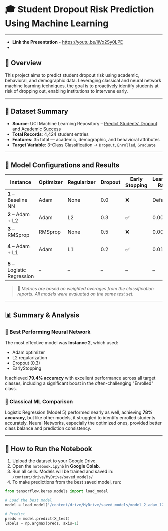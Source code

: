 
# 🎓 Student Dropout Risk Prediction Using Machine Learning

---
- **Link the Presentation** - https://youtu.be/IiVx2Sy0LPE
- 
## 📌 Overview

This project aims to predict student dropout risk using academic, behavioral, and demographic data. Leveraging classical and neural network machine learning techniques, the goal is to proactively identify students at risk of dropping out, enabling institutions to intervene early.

---

## 📁 Dataset Summary

- **Source**: UCI Machine Learning Repository – [Predict Students’ Dropout and Academic Success](https://archive.ics.uci.edu/dataset/697)
- **Total Records**: 4,424 student entries
- **Features**: 35 total — academic, demographic, and behavioral attributes
- **Target Variable**: 3-Class Classification → `Dropout`, `Enrolled`, `Graduate`

---

## 🔧 Model Configurations and Results

| Instance | Optimizer | Regularizer | Dropout | Early Stopping | Learning Rate | Accuracy | F1 Score | Precision | Recall | Notes |
|----------|-----------|-------------|---------|----------------|----------------|----------|----------|-----------|--------|-------|
| **1** – Baseline NN | Adam | None | 0.0 | ❌ | Default | 0.7590 | 0.76 | 0.76 | 0.76 | No optimization |
| **2** – Adam + L2 | Adam | L2 | 0.3 | ✅ | 0.001 | **0.7937** | **0.78** | **0.78** | **0.79** | Best performance |
| **3** – RMSprop | RMSprop | None | 0.5 | ❌ | 0.0005 | 0.7846 | 0.78 | 0.78 | 0.78 | Solid alternative |
| **4** – Adam + L1 | Adam | L1 | 0.2 | ✅ | 0.01 | 0.7530 | 0.69 | 0.67 | 0.75 | Weak Enrolled recall |
| **5** – Logistic Regression | – | – | – | – | – | 0.7800 | 0.77 | 0.77 | 0.78 | Classical ML baseline |

> 📌 *Metrics are based on weighted averages from the classification reports. All models were evaluated on the same test set.*

---

## 📊 Summary & Analysis

### 🥇 Best Performing Neural Network
The most effective model was **Instance 2**, which used:
- Adam optimizer
- L2 regularization
- Dropout (0.3)
- EarlyStopping

It achieved **79.4% accuracy** with excellent performance across all target classes, including a significant boost in the often-challenging "Enrolled" class.

### 🤖 Classical ML Comparison
Logistic Regression (Model 5) performed nearly as well, achieving **78% accuracy**, but like other models, it struggled to identify enrolled students accurately. Neural Networks, especially the optimized ones, provided better class balance and prediction consistency.

---

## 🏁 How to Run the Notebook

1. Upload the dataset to your Google Drive.
2. Open the `notebook.ipynb` in **Google Colab**.
3. Run all cells. Models will be trained and saved in:  
   `/content/drive/MyDrive/saved_models/`
4. To make predictions from the best saved model, run:

```python
from tensorflow.keras.models import load_model

# Load the best model
model = load_model('/content/drive/MyDrive/saved_models/model_2_adam_l2_dropout03_es.keras')

# Predict
preds = model.predict(X_test)
labels = np.argmax(preds, axis=1)
